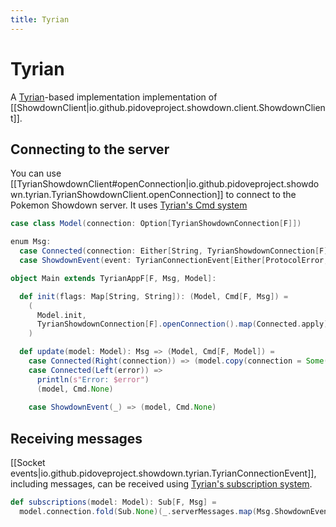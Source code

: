 ```yaml
---
title: Tyrian
---
```


# Tyrian

A [Tyrian](https://tyrian.indigoengine.io/)-based implementation implementation of [[ShowdownClient|io.github.pidoveproject.showdown.client.ShowdownClient]].

## Connecting to the server

You can use [[TyrianShowdownClient#openConnection|io.github.pidoveproject.showdown.tyrian.TyrianShowdownClient.openConnection]] to connect to the Pokemon Showdown server. It uses [Tyrian's Cmd system](https://tyrian.indigoengine.io/02-guides/cmd/.)

```scala
case class Model(connection: Option[TyrianShowdownConnection[F]])
```

```scala
enum Msg:
  case Connected(connection: Either[String, TyrianShowdownConnection[F]])
  case ShowdownEvent(event: TyrianConnectionEvent[Either[ProtocolError, ServerMessage]])
```

```scala
object Main extends TyrianAppF[F, Msg, Model]:

  def init(flags: Map[String, String]): (Model, Cmd[F, Msg]) =
    (
      Model.init,
      TyrianShowdownConnection[F].openConnection().map(Connected.apply)
    )

  def update(model: Model): Msg => (Model, Cmd[F, Model]) =
    case Connected(Right(connection)) => (model.copy(connection = Some(connection)), Cmd.None)
    case Connected(Left(error)) =>
      println(s"Error: $error")
      (model, Cmd.None)
      
    case ShowdownEvent(_) => (model, Cmd.None)
```

## Receiving messages

[[Socket events|io.github.pidoveproject.showdown.tyrian.TyrianConnectionEvent]], including messages, can be received using [Tyrian's subscription system](https://tyrian.indigoengine.io/02-guides/subs/).

```scala
def subscriptions(model: Model): Sub[F, Msg] =
  model.connection.fold(Sub.None)(_.serverMessages.map(Msg.ShowdownEvent.apply))
```